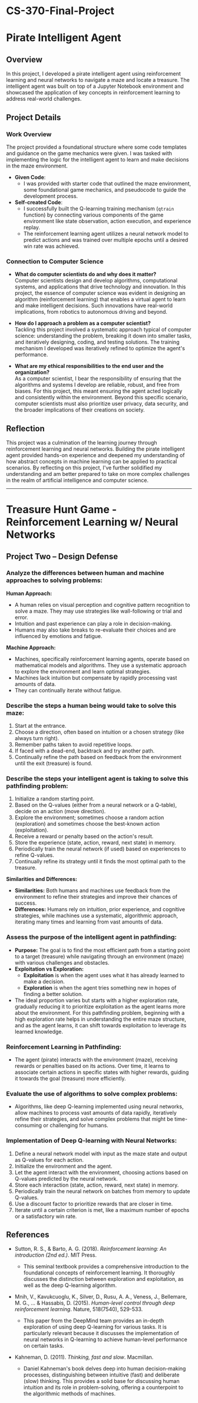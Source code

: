 # CS-370-Final-Project


# Pirate Intelligent Agent

## Overview
In this project, I developed a pirate intelligent agent using reinforcement learning and neural networks to navigate a maze and locate a treasure. The intelligent agent was built on top of a Jupyter Notebook environment and showcased the application of key concepts in reinforcement learning to address real-world challenges.

## Project Details

### Work Overview
The project provided a foundational structure where some code templates and guidance on the game mechanics were given. I was tasked with implementing the logic for the intelligent agent to learn and make decisions in the maze environment. 

- **Given Code**: 
  - I was provided with starter code that outlined the maze environment, some foundational game mechanics, and pseudocode to guide the development process.
- **Self-created Code**: 
  - I successfully built the Q-learning training mechanism (`qtrain` function) by connecting various components of the game environment like state observation, action execution, and experience replay.
  - The reinforcement learning agent utilizes a neural network model to predict actions and was trained over multiple epochs until a desired win rate was achieved.

### Connection to Computer Science
- **What do computer scientists do and why does it matter?**  
  Computer scientists design and develop algorithms, computational systems, and applications that drive technology and innovation. In this project, the essence of computer science was evident in designing an algorithm (reinforcement learning) that enables a virtual agent to learn and make intelligent decisions. Such innovations have real-world implications, from robotics to autonomous driving and beyond.

- **How do I approach a problem as a computer scientist?**  
  Tackling this project involved a systematic approach typical of computer science: understanding the problem, breaking it down into smaller tasks, and iteratively designing, coding, and testing solutions. The training mechanism I developed was iteratively refined to optimize the agent's performance.

- **What are my ethical responsibilities to the end user and the organization?**  
  As a computer scientist, I bear the responsibility of ensuring that the algorithms and systems I develop are reliable, robust, and free from biases. For this project, this meant ensuring the agent acted logically and consistently within the environment. Beyond this specific scenario, computer scientists must also prioritize user privacy, data security, and the broader implications of their creations on society.

## Reflection
This project was a culmination of the learning journey through reinforcement learning and neural networks. Building the pirate intelligent agent provided hands-on experience and deepened my understanding of how abstract concepts in machine learning can be applied to practical scenarios. By reflecting on this project, I've further solidified my understanding and am better prepared to take on more complex challenges in the realm of artificial intelligence and computer science.


---


# Treasure Hunt Game - Reinforcement Learning w/ Neural Networks

## Project Two – Design Defense

### Analyze the differences between human and machine approaches to solving problems:

**Human Approach:**
- A human relies on visual perception and cognitive pattern recognition to solve a maze. They may use strategies like wall-following or trial and error.
- Intuition and past experience can play a role in decision-making.
- Humans may also take breaks to re-evaluate their choices and are influenced by emotions and fatigue.

**Machine Approach:**
- Machines, specifically reinforcement learning agents, operate based on mathematical models and algorithms. They use a systematic approach to explore the environment and learn optimal strategies.
- Machines lack intuition but compensate by rapidly processing vast amounts of data.
- They can continually iterate without fatigue.

### Describe the steps a human being would take to solve this maze:
1. Start at the entrance.
2. Choose a direction, often based on intuition or a chosen strategy (like always turn right).
3. Remember paths taken to avoid repetitive loops.
4. If faced with a dead-end, backtrack and try another path.
5. Continually refine the path based on feedback from the environment until the exit (treasure) is found.

### Describe the steps your intelligent agent is taking to solve this pathfinding problem:
1. Initialize a random starting point.
2. Based on the Q-values (either from a neural network or a Q-table), decide on an action (move direction).
3. Explore the environment; sometimes choose a random action (exploration) and sometimes choose the best-known action (exploitation).
4. Receive a reward or penalty based on the action's result.
5. Store the experience (state, action, reward, next state) in memory.
6. Periodically train the neural network (if used) based on experiences to refine Q-values.
7. Continually refine its strategy until it finds the most optimal path to the treasure.

**Similarities and Differences:**
- **Similarities:** Both humans and machines use feedback from the environment to refine their strategies and improve their chances of success.
- **Differences:** Humans rely on intuition, prior experience, and cognitive strategies, while machines use a systematic, algorithmic approach, iterating many times and learning from vast amounts of data.

### Assess the purpose of the intelligent agent in pathfinding:
- **Purpose:** The goal is to find the most efficient path from a starting point to a target (treasure) while navigating through an environment (maze) with various challenges and obstacles.
- **Exploitation vs Exploration:**
  - **Exploitation** is when the agent uses what it has already learned to make a decision.
  - **Exploration** is when the agent tries something new in hopes of finding a better solution.
- The ideal proportion varies but starts with a higher exploration rate, gradually reducing it to prioritize exploitation as the agent learns more about the environment. For this pathfinding problem, beginning with a high exploration rate helps in understanding the entire maze structure, and as the agent learns, it can shift towards exploitation to leverage its learned knowledge.
  
### Reinforcement Learning in Pathfinding:
- The agent (pirate) interacts with the environment (maze), receiving rewards or penalties based on its actions. Over time, it learns to associate certain actions in specific states with higher rewards, guiding it towards the goal (treasure) more efficiently.

### Evaluate the use of algorithms to solve complex problems:
- Algorithms, like deep Q-learning implemented using neural networks, allow machines to process vast amounts of data rapidly, iteratively refine their strategies, and solve complex problems that might be time-consuming or challenging for humans.

### Implementation of Deep Q-learning with Neural Networks:
1. Define a neural network model with input as the maze state and output as Q-values for each action.
2. Initialize the environment and the agent.
3. Let the agent interact with the environment, choosing actions based on Q-values predicted by the neural network.
4. Store each interaction (state, action, reward, next state) in memory.
5. Periodically train the neural network on batches from memory to update Q-values.
6. Use a discount factor to prioritize rewards that are closer in time.
7. Iterate until a certain criterion is met, like a maximum number of epochs or a satisfactory win rate.

## References
- Sutton, R. S., & Barto, A. G. (2018). _Reinforcement learning: An introduction (2nd ed.)_. MIT Press.
  - This seminal textbook provides a comprehensive introduction to the foundational concepts of reinforcement learning. It thoroughly discusses the distinction between exploration and exploitation, as well as the deep Q-learning algorithm.

- Mnih, V., Kavukcuoglu, K., Silver, D., Rusu, A. A., Veness, J., Bellemare, M. G., ... & Hassabis, D. (2015). _Human-level control through deep reinforcement learning_. Nature, 518(7540), 529-533.
  - This paper from the DeepMind team provides an in-depth exploration of using deep Q-learning for various tasks. It is particularly relevant because it discusses the implementation of neural networks in Q-learning to achieve human-level performance on certain tasks.

- Kahneman, D. (2011). _Thinking, fast and slow_. Macmillan.
  - Daniel Kahneman's book delves deep into human decision-making processes, distinguishing between intuitive (fast) and deliberate (slow) thinking. This provides a solid base for discussing human intuition and its role in problem-solving, offering a counterpoint to the algorithmic methods of machines.

 
